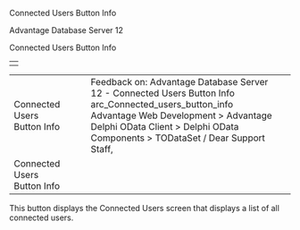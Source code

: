 Connected Users Button Info




Advantage Database Server 12  

Connected Users Button Info

|  |
| --- |
|  |

|  |  |  |  |  |
| --- | --- | --- | --- | --- |
| Connected Users Button Info |  |  | Feedback on: Advantage Database Server 12 - Connected Users Button Info arc\_Connected\_users\_button\_info Advantage Web Development > Advantage Delphi OData Client > Delphi OData Components > TODataSet / Dear Support Staff, |  |
| Connected Users Button Info |  |  |  |  |

This button displays the Connected Users screen that displays a list of all connected users.